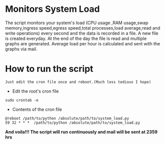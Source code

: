 # Monitors System Load   
The script monitors your system's load (CPU usage ,RAM usage,swap memory,ingress speed,egress speed,total processes,load average,read and write operations) every second and the data is recorded in a file. A new file is created everyday. At the end of the day the file is read and multiple graphs are generated. Average load per hour is calculated and sent with the graphs via mail. 

# How to run the script
```
Just edit the cron file once and reboot.(Much less tedious I hope)
```
* Edit the root's cron file 
``` 
sudo crontab -e
```
* Contents of the cron file

``` 
@reboot /path/to/python /absolute/path/to/system_load.py
59 32 * * *  /path/to/python /absolute/path/to/system_load.py 
 ```

**And voila!!! The script will run continuously and mail will be sent at 2359 hrs** 
